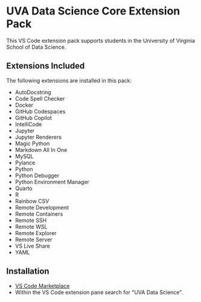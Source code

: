 # UVA Data Science Core Extension Pack

This VS Code extension pack supports students in the University of Virginia School of Data Science.

## Extensions Included

The following extensions are installed in this pack:

- AutoDocstring
- Code Spell Checker
- Docker
- GitHub Codespaces
- GitHub Copilot
- IntelliCode
- Jupyter
- Jupyter Renderers
- Magic Python
- Markdown All In One
- MySQL
- Pylance
- Python
- Python Debugger
- Python Environment Manager
- Quarto
- R
- Rainbow CSV
- Remote Development
- Remote Containers
- Remote SSH
- Remote WSL
- Remote Explorer
- Remote Server
- VS Live Share
- YAML

## Installation

- [VS Code Marketplace](https://marketplace.visualstudio.com/items?itemName=uva-school-of-data-science.sds-vscode)
- Within the VS Code extension pane search for "UVA Data Science".
